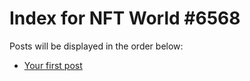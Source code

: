 # Index for NFT World #6568
Posts will be displayed in the order below:

- [Your first post](./001-first.md)

